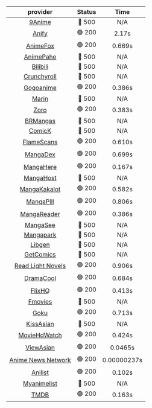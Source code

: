 | **provider** | **Status** | **Time** |
|:--------:|:------:|:----:|
| [9Anime](https://9anime.pl) | 🔴 500 | N/A |
|  [Anify](https://api.anify.tv)  | 🟢 200 | 2.17s |
|  [AnimeFox](https://animefox.tv)  | 🟢 200 | 0.669s |
| [AnimePahe](https://animepahe.com) | 🔴 500 | N/A |
| [Bilibili](https://bilibili.tv) | 🔴 500 | N/A |
| [Crunchyroll](https://cronchy.consumet.stream) | 🔴 500 | N/A |
|  [Gogoanime](https://gogoanime3.net)  | 🟢 200 | 0.386s |
| [Marin](https://marin.moe) | 🔴 500 | N/A |
|  [Zoro](https://aniwatch.to)  | 🟢 200 | 0.383s |
| [BRMangas](https://www.brmangas.net) | 🔴 500 | N/A |
| [ComicK](https://comick.app) | 🔴 500 | N/A |
|  [FlameScans](https://flamescans.org/)  | 🟢 200 | 0.610s |
|  [MangaDex](https://mangadex.org)  | 🟢 200 | 0.699s |
|  [MangaHere](http://www.mangahere.cc)  | 🟢 200 | 0.167s |
| [MangaHost](https://mangahosted.com) | 🔴 500 | N/A |
|  [MangaKakalot](https://mangakakalot.com)  | 🟢 200 | 0.582s |
|  [MangaPill](https://mangapill.com)  | 🟢 200 | 0.806s |
|  [MangaReader](https://mangareader.to)  | 🟢 200 | 0.386s |
| [MangaSee](https://mangasee123.com) | 🔴 500 | N/A |
| [Mangapark](https://v2.mangapark.net) | 🔴 500 | N/A |
| [Libgen](http://libgen) | 🔴 500 | N/A |
| [GetComics](https://getcomics.info/) | 🔴 500 | N/A |
|  [Read Light Novels](https://readlightnovels.net)  | 🟢 200 | 0.906s |
|  [DramaCool](https://dramacool.hr)  | 🟢 200 | 0.684s |
|  [FlixHQ](https://flixhq.to)  | 🟢 200 | 0.413s |
| [Fmovies](https://fmovies.to) | 🔴 500 | N/A |
|  [Goku](https://goku.sx)  | 🟢 200 | 0.713s |
| [KissAsian](https://kissasian.mx) | 🔴 500 | N/A |
|  [MovieHdWatch](https://movieshd.watch)  | 🟢 200 | 0.424s |
|  [ViewAsian](https://viewasian.co)  | 🟢 200 | 0.0465s |
|  [Anime News Network](https://www.animenewsnetwork.com)  | 🟢 200 | 0.00000237s |
|  [Anilist](https://anilist.co)  | 🟢 200 | 0.102s |
| [Myanimelist](https://myanimelist.net/) | 🔴 500 | N/A |
|  [TMDB](https://www.themoviedb.org)  | 🟢 200 | 0.163s |
